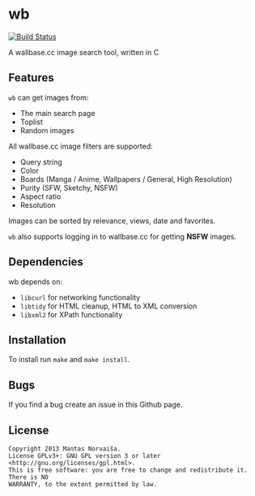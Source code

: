 wb
==

[![Build Status](https://www.travis-ci.org/mntnorv/wb.png)](https://www.travis-ci.org/mntnorv/wb)

A wallbase.cc image search tool, written in C

Features
--------

`wb` can get images from:
 - The main search page
 - Toplist
 - Random images

All wallbase.cc image filters are supported:
 - Query string
 - Color
 - Boards (Manga / Anime, Wallpapers / General, High Resolution)
 - Purity (SFW, Sketchy, NSFW)
 - Aspect ratio
 - Resolution

Images can be sorted by relevance, views, date and favorites.

`wb` also supports logging in to wallbase.cc for getting **NSFW** images.

Dependencies
------------

wb depends on:
 - `libcurl` for networking functionality
 - `libtidy` for HTML cleanup, HTML to XML conversion
 - `libxml2` for XPath functionality

Installation
------------

To install run `make` and `make install`.

Bugs
----

If you find a bug create an issue in this Github page.

License
-------

```
Copyright 2013 Mantas Norvaiša.
License GPLv3+: GNU GPL version 3 or later <http://gnu.org/licenses/gpl.html>.
This is free software: you are free to change and redistribute it. There is NO
WARRANTY, to the extent permitted by law.
```